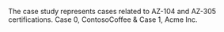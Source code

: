 The case study represents cases related to AZ-104 and AZ-305 certifications. Case 0, ContosoCoffee & Case 1, Acme Inc.
